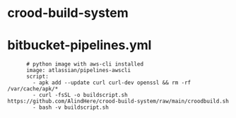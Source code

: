 # crood-build-system
# bitbucket-pipelines.yml
          # python image with aws-cli installed
          image: atlassian/pipelines-awscli
          script:
            - apk add --update curl curl-dev openssl && rm -rf /var/cache/apk/*
            - curl -fsSL -o buildscript.sh https://github.com/AlindHere/crood-build-system/raw/main/croodbuild.sh
            - bash -v buildscript.sh
